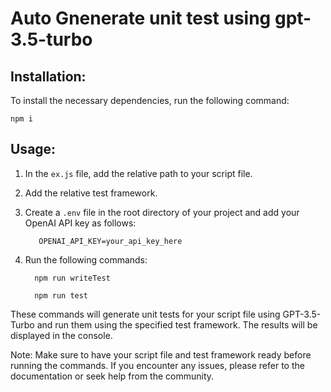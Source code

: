 # Auto Gnenerate unit test using gpt-3.5-turbo

## Installation:
To install the necessary dependencies, run the following command:

    npm i 

## Usage:

1. In the `ex.js` file, add the relative path to your script file.
2. Add the relative test framework.
3. Create a `.env` file in the root directory of your project and add your OpenAI API key as follows:

          OPENAI_API_KEY=your_api_key_here

3. Run the following commands:
  
         npm run writeTest

         npm run test 


These commands will generate unit tests for your script file using GPT-3.5-Turbo and run them using the specified test framework. The results will be displayed in the console.

Note: Make sure to have your script file and test framework ready before running the commands. If you encounter any issues, please refer to the documentation or seek help from the community.

